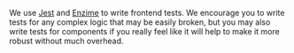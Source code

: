 We use [Jest](https://facebook.github.io/jest/) and [Enzime](http://airbnb.io/enzyme/)
to write frontend tests. We encourage you to write tests for any complex logic
that may be easily broken, but you may also write tests for components if you
really feel like it will help to make it more robust without much overhead.
